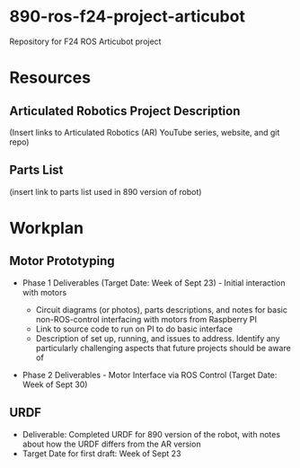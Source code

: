 # 890-ros-f24-project-articubot
Repository for F24 ROS Articubot project

# Resources

## Articulated Robotics Project Description
(Insert links to Articulated Robotics (AR) YouTube series, website, and git repo)

## Parts List

(insert link to parts list used in 890 version of robot)

# Workplan

## Motor Prototyping

* Phase 1 Deliverables (Target Date: Week of Sept 23) - Initial interaction with motors
  - Circuit diagrams (or photos), parts descriptions, and notes for basic non-ROS-control interfacing with motors from Raspberry PI
  - Link to source code to run on PI to do basic interface
  - Description of set up, running, and issues to address.  Identify any particularly challenging aspects that future projects should be aware of 

* Phase 2 Deliverables - Motor Interface via ROS Control (Target Date: Week of Sept 30)



## URDF

* Deliverable: Completed URDF for 890 version of the robot, with notes about how the URDF differs from the AR version 
* Target Date for first draft: Week of Sept 23
